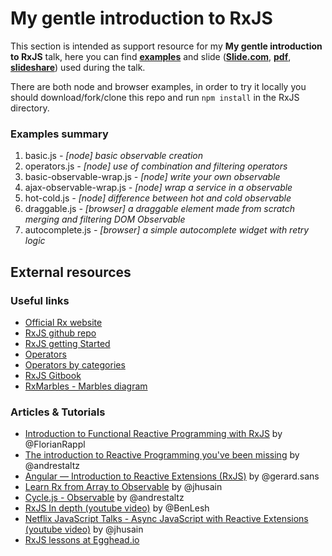 # My gentle introduction to RxJS
This section is intended as support resource for my **My gentle introduction to RxJS**  talk, here you can find **[examples](https://github.com/mattiaocchiuto/talks/blob/master/RxJS/README.md#examples-summary)** and slide (**[Slide.com](http://slides.com/mattiaocchiuto/an-introduction-to-rxjs/live)**, **[pdf](https://github.com/mattiaocchiuto/talks/blob/master/RxJS/slide/MyGentleIntroductionToRxJS.pdf)**, **[slideshare](http://www.slideshare.net/mattiaocchiuto/my-gentle-introduction-to-rxjs)**) used during the talk.

There are both node and browser examples, in order to try it locally you should download/fork/clone this repo and  run ```npm install``` in the RxJS directory.

### Examples summary
1. basic.js _- [node] basic observable creation_
2. operators.js _- [node] use of combination and filtering operators_
3. basic-observable-wrap.js _- [node] write your own observable_
4. ajax-observable-wrap.js _- [node] wrap a service in a observable_
5. hot-cold.js _- [node] difference between hot and cold observable_
6. draggable.js _- [browser] a draggable element made from scratch merging and filtering DOM Observable_
7. autocomplete.js _- [browser] a simple autocomplete widget with retry logic_

## External resources
### Useful links
* [Official Rx website](http://reactivex.io/)
* [RxJS github repo](https://github.com/Reactive-Extensions/RxJS)
* [RxJS getting Started](https://github.com/Reactive-Extensions/RxJS/tree/master/doc/gettingstarted)
* [Operators](https://github.com/Reactive-Extensions/RxJS/tree/master/doc/api/core/operators)
* [Operators by categories](https://github.com/Reactive-Extensions/RxJS/blob/master/doc/gettingstarted/categories.md)
* [RxJS Gitbook](http://xgrommx.github.io/rx-book/index.html)
* [RxMarbles - Marbles diagram](http://rxmarbles.com/)

### Articles & Tutorials
* [Introduction to Functional Reactive Programming with RxJS](http://www.sitepoint.com/functional-reactive-programming-rxjs/) by @FlorianRappl
* [The introduction to Reactive Programming you've been missing](https://gist.github.com/staltz/868e7e9bc2a7b8c1f754) by @andrestaltz
* [Angular — Introduction to Reactive Extensions (RxJS)](https://medium.com/google-developer-experts/angular-introduction-to-reactive-extensions-rxjs-a86a7430a61f#.90u20kh3j) by @gerard.sans
* [Learn Rx from Array to Observable](http://reactivex.io/learnrx/) by @jhusain
* [Cycle.js - Observable](http://cycle.js.org/observables.html) by @andrestaltz
* [RxJS In depth (youtube video)](https://www.youtube.com/watch?v=KOOT7BArVHQ) by @BenLesh
* [Netflix JavaScript Talks - Async JavaScript with Reactive Extensions (youtube video)](https://www.youtube.com/watch?v=XRYN2xt11Ek) by @jhusain
* [RxJS lessons at Egghead.io](https://egghead.io/technologies/rx)
